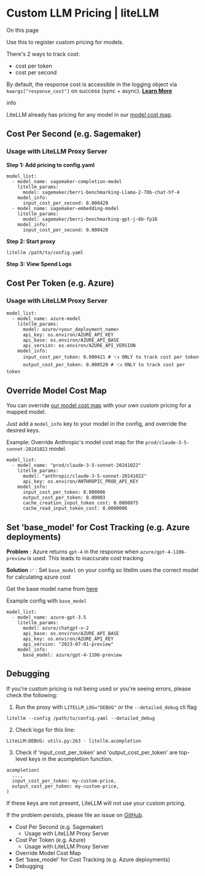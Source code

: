 # Custom LLM Pricing | liteLLM

On this page

Use this to register custom pricing for models.

There's 2 ways to track cost:

  * cost per token
  * cost per second

By default, the response cost is accessible in the logging object via `kwargs["response_cost"]` on success (sync + async). [**Learn More**](/docs/observability/custom_callback)

info

LiteLLM already has pricing for any model in our [model cost map](https://github.com/BerriAI/litellm/blob/main/model_prices_and_context_window.json).

## Cost Per Second (e.g. Sagemaker)​

### Usage with LiteLLM Proxy Server​

**Step 1: Add pricing to config.yaml**
    
    
    model_list:  
      - model_name: sagemaker-completion-model  
        litellm_params:  
          model: sagemaker/berri-benchmarking-Llama-2-70b-chat-hf-4  
        model_info:  
          input_cost_per_second: 0.000420  
      - model_name: sagemaker-embedding-model  
        litellm_params:  
          model: sagemaker/berri-benchmarking-gpt-j-6b-fp16  
        model_info:  
          input_cost_per_second: 0.000420   
    

**Step 2: Start proxy**
    
    
    litellm /path/to/config.yaml  
    

**Step 3: View Spend Logs**

## Cost Per Token (e.g. Azure)​

### Usage with LiteLLM Proxy Server​
    
    
    model_list:  
      - model_name: azure-model  
        litellm_params:  
          model: azure/<your_deployment_name>  
          api_key: os.environ/AZURE_API_KEY  
          api_base: os.environ/AZURE_API_BASE  
          api_version: os.environ/AZURE_API_VERSION  
        model_info:  
          input_cost_per_token: 0.000421 # 👈 ONLY to track cost per token  
          output_cost_per_token: 0.000520 # 👈 ONLY to track cost per token  
    

## Override Model Cost Map​

You can override [our model cost map](https://github.com/BerriAI/litellm/blob/main/model_prices_and_context_window.json) with your own custom pricing for a mapped model.

Just add a `model_info` key to your model in the config, and override the desired keys.

Example: Override Anthropic's model cost map for the `prod/claude-3-5-sonnet-20241022` model.
    
    
    model_list:  
      - model_name: "prod/claude-3-5-sonnet-20241022"  
        litellm_params:  
          model: "anthropic/claude-3-5-sonnet-20241022"  
          api_key: os.environ/ANTHROPIC_PROD_API_KEY  
        model_info:  
          input_cost_per_token: 0.000006  
          output_cost_per_token: 0.00003  
          cache_creation_input_token_cost: 0.0000075  
          cache_read_input_token_cost: 0.0000006  
    

## Set 'base_model' for Cost Tracking (e.g. Azure deployments)​

**Problem** : Azure returns `gpt-4` in the response when `azure/gpt-4-1106-preview` is used. This leads to inaccurate cost tracking

**Solution** ✅ : Set `base_model` on your config so litellm uses the correct model for calculating azure cost

Get the base model name from [here](https://github.com/BerriAI/litellm/blob/main/model_prices_and_context_window.json)

Example config with `base_model`
    
    
    model_list:  
      - model_name: azure-gpt-3.5  
        litellm_params:  
          model: azure/chatgpt-v-2  
          api_base: os.environ/AZURE_API_BASE  
          api_key: os.environ/AZURE_API_KEY  
          api_version: "2023-07-01-preview"  
        model_info:  
          base_model: azure/gpt-4-1106-preview  
    

## Debugging​

If you're custom pricing is not being used or you're seeing errors, please check the following:

  1. Run the proxy with `LITELLM_LOG="DEBUG"` or the `--detailed_debug` cli flag

    
    
    litellm --config /path/to/config.yaml --detailed_debug  
    

  2. Check logs for this line:

    
    
    LiteLLM:DEBUG: utils.py:263 - litellm.acompletion  
    

  3. Check if 'input_cost_per_token' and 'output_cost_per_token' are top-level keys in the acompletion function.

    
    
    acompletion(  
      ...,  
      input_cost_per_token: my-custom-price,   
      output_cost_per_token: my-custom-price,  
    )  
    

If these keys are not present, LiteLLM will not use your custom pricing.

If the problem persists, please file an issue on [GitHub](https://github.com/BerriAI/litellm/issues).

  * Cost Per Second (e.g. Sagemaker)
    * Usage with LiteLLM Proxy Server
  * Cost Per Token (e.g. Azure)
    * Usage with LiteLLM Proxy Server
  * Override Model Cost Map
  * Set 'base_model' for Cost Tracking (e.g. Azure deployments)
  * Debugging